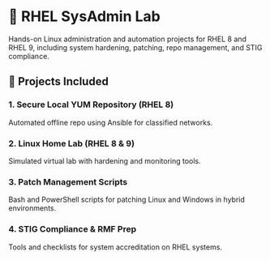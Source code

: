 # 🧰 RHEL SysAdmin Lab

Hands-on Linux administration and automation projects for RHEL 8 and RHEL 9, including system hardening, patching, repo management, and STIG compliance.

## 🔧 Projects Included

### 1. Secure Local YUM Repository (RHEL 8)
Automated offline repo using Ansible for classified networks.

### 2. Linux Home Lab (RHEL 8 & 9)
Simulated virtual lab with hardening and monitoring tools.

### 3. Patch Management Scripts
Bash and PowerShell scripts for patching Linux and Windows in hybrid environments.

### 4. STIG Compliance & RMF Prep
Tools and checklists for system accreditation on RHEL systems.
